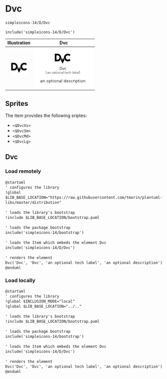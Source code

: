 # Dvc


```text
simpleicons-14/D/Dvc
```

```text
include('simpleicons-14/D/Dvc')
```



| Illustration | Dvc |
| :---: | :---: |
| ![illustration for Illustration](../../simpleicons-14/D/Dvc.png) | ![illustration for Dvc](../../simpleicons-14/D/Dvc.Local.png) |



## Sprites
The item provides the following sriptes:

- `<$DvcXs>`
- `<$DvcSm>`
- `<$DvcMd>`
- `<$DvcLg>`





## Dvc

### Load remotely
```plantuml
@startuml
' configures the library
!global $LIB_BASE_LOCATION="https://raw.githubusercontent.com/tmorin/plantuml-libs/master/distribution"

' loads the library's bootstrap
!include $LIB_BASE_LOCATION/bootstrap.puml

' loads the package bootstrap
include('simpleicons-14/bootstrap')

' loads the Item which embeds the element Dvc
include('simpleicons-14/D/Dvc')

' renders the element
Dvc('Dvc', 'Dvc', 'an optional tech label', 'an optional description')
@enduml
```

### Load locally
```plantuml
@startuml
' configures the library
!global $INCLUSION_MODE="local"
!global $LIB_BASE_LOCATION="../.."

' loads the library's bootstrap
!include $LIB_BASE_LOCATION/bootstrap.puml

' loads the package bootstrap
include('simpleicons-14/bootstrap')

' loads the Item which embeds the element Dvc
include('simpleicons-14/D/Dvc')

' renders the element
Dvc('Dvc', 'Dvc', 'an optional tech label', 'an optional description')
@enduml
```

